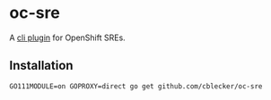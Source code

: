 # oc-sre

A [cli plugin] for OpenShift SREs.

## Installation

```
GO111MODULE=on GOPROXY=direct go get github.com/cblecker/oc-sre
```

[cli plugin]: https://kubernetes.io/docs/tasks/extend-kubectl/kubectl-plugins/
